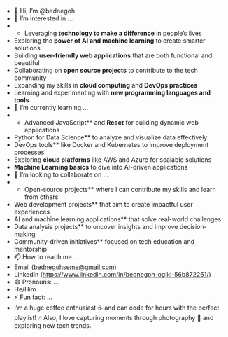 - 👋 Hi, I’m @bednegoh
- 👀 I’m interested in ...
- - Leveraging **technology to make a difference** in people’s lives
- Exploring the **power of AI and machine learning** to create smarter solutions
- Building **user-friendly web applications** that are both functional and beautiful
- Collaborating on **open source projects** to contribute to the tech community
- Expanding my skills in **cloud computing** and **DevOps practices**
- Learning and experimenting with **new programming languages and tools**
- 🌱 I’m currently learning ...
- - Advanced JavaScript** and **React** for building dynamic web applications
- Python for Data Science** to analyze and visualize data effectively
- DevOps tools** like Docker and Kubernetes to improve deployment processes
- Exploring **cloud platforms** like AWS and Azure for scalable solutions
- **Machine Learning basics** to dive into AI-driven applications
- 💞️ I’m looking to collaborate on ...
- - Open-source projects** where I can contribute my skills and learn from others
- Web development projects** that aim to create impactful user experiences
- AI and machine learning applications** that solve real-world challenges
- Data analysis projects** to uncover insights and improve decision-making
- Community-driven initiatives** focused on tech education and mentorship
- 📫 How to reach me ...
- Email (bednegohseme@gmail.com)
- LinkedIn (https://www.linkedin.com/in/bednegoh-ogiki-56b872261/)
- 😄 Pronouns: ...
-  He/Him
- ⚡ Fun fact: ...
- I’m a huge coffee enthusiast ☕ and can code for hours with the perfect playlist! 🎶 Also, I love capturing moments through photography 📸 and exploring new tech trends.

<!---
bednegoh/bednegoh is a ✨ special ✨ repository because its `README.md` (this file) appears on your GitHub profile.
You can click the Preview link to take a look at your changes.
--->
